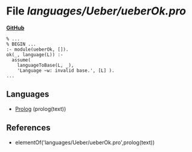 # File _languages/Ueber/ueberOk.pro_
**[GitHub](https://github.com/softlang/yas/blob/master/languages/Ueber/ueberOk.pro)**
```
% ...
% BEGIN ...
:- module(ueberOk, []).
ok(_, language(L)) :-
  assume(
    languageToBase(L, _),
    'Language ~w: invalid base.', [L] ).
...
```

## Languages
* [Prolog](../languages/Prolog.md) (prolog(text))

## References
* elementOf('languages/Ueber/ueberOk.pro',prolog(text))
